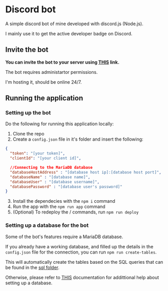 # Discord bot

A simple discord bot of mine developed with discord.js (Node.js).

I mainly use it to get the active developer badge on Discord.

## Invite the bot

**You can invite the bot to your server using [THIS](https://discord.com/oauth2/authorize?client_id=1163073430309044234&scope=bot&permissions=8) link.**

The bot requires administartor permissions.

I'm hosting it, should be online 24/7.

## Running the application

### Setting up the bot

Do the following for running this application locally:

1. Clone the repo
2. Create a `config.json` file in it's folder and insert the following:
```json
{
  "token": "[your token]",
  "clientId": "[your client id]",

  //Connecting to the MariaDB database
  "databaseHostAddress" : "[database host ip]:[database host port]",
  "databaseName" : "[database name]",
  "databaseUser" : "[database username]",
  "databasePassword" : "[database user's password]"
}
```
3. Install the dependecies with the `npm i` command
4. Run the app with the `npm run app` command
5. (Optional) To redeploy the / commands, run `npm run deploy`

### Setting up a database for the bot

Some of the bot's features require a MariaDB database.

If you already have a working database, and filled up the details in the `config.json` file for the connection, you can run `npm run create-tables`.

This will automatically create the tables based on the SQL queries that can be found in the [sql folder](sql/).

Otherwise, please refer to [THIS](documentation/mariadb-setup.md) documentation for addittional help about setting up a database.